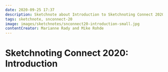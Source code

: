 ```yaml
---
date: 2020-09-25 17:37
description: Sketchnote about Introduction to Sketchnoting Connect 2020 by Marianne Rady and Mike Rohde
tags: sketchnote, snconnect-20
image: images/sketchnotes/snconnect20-introduction-small.jpg
contentCreator: Marianne Rady and Mike Rohde
---
```


# Sketchnoting Connect 2020: Introduction
